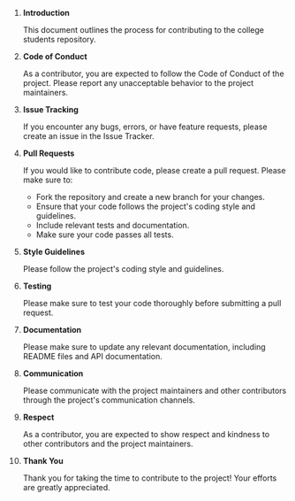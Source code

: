 1. **Introduction**

    This document outlines the process for contributing to the college students repository.

2. **Code of Conduct**

    As a contributor, you are expected to follow the Code of Conduct of the project. Please report any unacceptable behavior to the project maintainers.

3. **Issue Tracking**

    If you encounter any bugs, errors, or have feature requests, please create an issue in the Issue Tracker.

4. **Pull Requests**

    If you would like to contribute code, please create a pull request. Please make sure to:

    * Fork the repository and create a new branch for your changes.
    * Ensure that your code follows the project's coding style and guidelines.
    * Include relevant tests and documentation.
    * Make sure your code passes all tests.

5. **Style Guidelines**

    Please follow the project's coding style and guidelines.

6. **Testing**

    Please make sure to test your code thoroughly before submitting a pull request.

7. **Documentation**

    Please make sure to update any relevant documentation, including README files and API documentation.

8. **Communication**

    Please communicate with the project maintainers and other contributors through the project's communication channels.

9. **Respect**

    As a contributor, you are expected to show respect and kindness to other contributors and the project maintainers.

10. **Thank You**

    Thank you for taking the time to contribute to the project! Your efforts are greatly appreciated.
